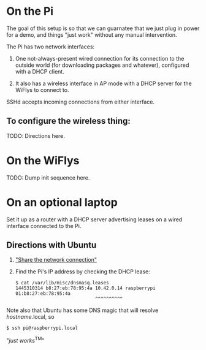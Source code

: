 # On the Pi

The goal of this setup is so that we can guarnatee that we just plug
in power for a demo, and things "just work" without any manual
intervention.

The Pi has two network interfaces:

1. One not-always-present wired connection for its connection to the
   outside world (for downloading packages and whatever), configured
   with a DHCP client.

2. It also has a wireless interface in AP mode with a DHCP server for
   the WiFlys to connect to.

SSHd accepts incoming connections from either interface.

## To configure the wireless thing:

TODO: Directions here.


# On the WiFlys

TODO: Dump init sequence here.


# On an optional laptop

Set it up as a router with a DHCP server advertising leases on a wired
interface connected to the Pi.

## Directions with Ubuntu

1. ["Share the network connection"](http://askubuntu.com/questions/359856/share-wireless-internet-connection-through-ethernet)

2. Find the Pi's IP address by checking the DHCP lease:

   ```
   $ cat /var/lib/misc/dnsmasq.leases
   1445310314 b8:27:eb:78:95:4a 10.42.0.14 raspberrypi 01:b8:27:eb:78:95:4a
                                ^^^^^^^^^^
   ```

Note also that Ubuntu has some DNS magic that will resolve
*hostname*.local, so
```
$ ssh pi@raspberrypi.local
```
"*just works*<sup>TM</sup>"
